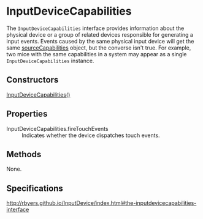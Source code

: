# InputDeviceCapabilities

The `InputDeviceCapabilities` interface provides information about the physical device or a group of related devices responsible for generating a input events. Events caused by the same physical input device will get the same [sourceCapabilities](UIEvent.sourceCapabilities.md) object, but the converse isn't true. For example, two mice with the same capabilities in a system may appear as a single `InputDeviceCapabilities` instance.

## Constructors

[InputDeviceCapabilities()](InputDeviceCapabilities_Constructor.md)

## Properties

<dl>
  <dt>InputDeviceCapabilities.fireTouchEvents</dt>
  <dd>Indicates whether the device dispatches touch events.</dd>
</dl>

## Methods

None.

## Specifications

<http://rbyers.github.io/InputDevice/index.html#the-inputdevicecapabilities-interface>
